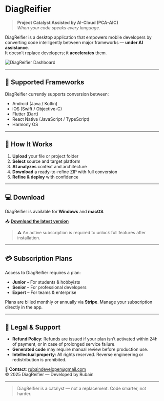 # DiagReifier

> **Project Catalyst Assisted by AI-Cloud (PCA-AIC)**  
> *When your code speaks every language.*

DiagReifier is a desktop application that empowers mobile developers by converting code intelligently between major frameworks — **under AI assistance**.  
It doesn’t replace developers; it **accelerates** them.

![DiagReifier Dashboard](dashboard.png)

---

## 🔧 Supported Frameworks
DiagReifier currently supports conversion between:
- Android (Java / Kotlin)
- iOS (Swift / Objective-C)
- Flutter (Dart)
- React Native (JavaScript / TypeScript)
- Harmony OS

---

## 🚀 How It Works
1. **Upload** your file or project folder  
2. **Select** source and target platform  
3. **AI analyzes** context and architecture  
4. **Download** a ready-to-refine ZIP with full conversion  
5. **Refine & deploy** with confidence

---

## 💻 Download
DiagReifier is available for **Windows** and **macOS**.

📥 **[Download the latest version](https://github.com/rubain/diagreifier/releases/latest)**

> ⚠️ An active subscription is required to unlock full features after installation.

---

## 💳 Subscription Plans
Access to DiagReifier requires a plan:
- **Junior** – For students & hobbyists  
- **Senior** – For professional developers  
- **Expert** – For teams & enterprise

Plans are billed monthly or annually via **Stripe**. Manage your subscription directly in the app.

---

## 📜 Legal & Support
- **Refund Policy**: Refunds are issued if your plan isn’t activated within 24h of payment, or in case of prolonged service failure.
- **Generated code** may require manual review before production use.
- **Intellectual property**: All rights reserved. Reverse engineering or redistribution is prohibited.

📧 **Contact**: [rubaindeveloper@gmail.com](mailto:rubaindeveloper@gmail.com)  
© 2025 DiagReifier — Developed by Rubain

---

> DiagReifier is a catalyst — not a replacement. Code smarter, not harder.
